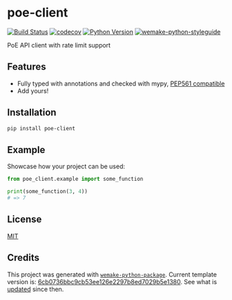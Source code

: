 # poe-client

[![Build Status](https://github.com/BPL-Development-Team/poe-client/workflows/test/badge.svg?branch=master&event=push)](https://github.com/BPL-Development-Team/poe-client/actions?query=workflow%3Atest)
[![codecov](https://codecov.io/gh/BPL-Development-Team/poe-client/branch/master/graph/badge.svg)](https://codecov.io/gh/BPL-Development-Team/poe-client)
[![Python Version](https://img.shields.io/pypi/pyversions/poe-client.svg)](https://pypi.org/project/poe-client/)
[![wemake-python-styleguide](https://img.shields.io/badge/style-wemake-000000.svg)](https://github.com/wemake-services/wemake-python-styleguide)

PoE API client with rate limit support 


## Features

- Fully typed with annotations and checked with mypy, [PEP561 compatible](https://www.python.org/dev/peps/pep-0561/)
- Add yours!


## Installation

```bash
pip install poe-client
```


## Example

Showcase how your project can be used:

```python
from poe_client.example import some_function

print(some_function(3, 4))
# => 7
```

## License

[MIT](https://github.com/BPL-Development-Team/poe-client/blob/master/LICENSE)


## Credits

This project was generated with [`wemake-python-package`](https://github.com/wemake-services/wemake-python-package). Current template version is: [6cb0736bbc9cb53ee126e2297b8ed7029b5e1380](https://github.com/wemake-services/wemake-python-package/tree/6cb0736bbc9cb53ee126e2297b8ed7029b5e1380). See what is [updated](https://github.com/wemake-services/wemake-python-package/compare/6cb0736bbc9cb53ee126e2297b8ed7029b5e1380...master) since then.
